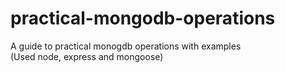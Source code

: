 # practical-mongodb-operations
A guide to practical monogdb operations with examples <br/>
(Used node, express and mongoose)
